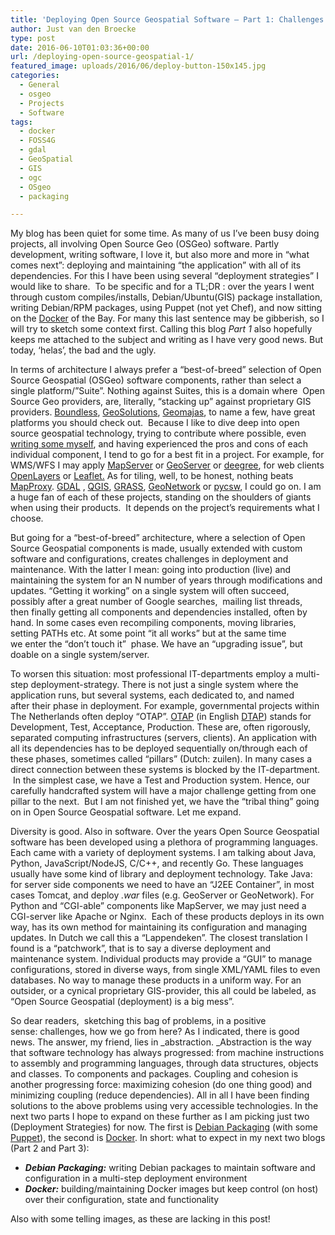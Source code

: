 ```yaml
---
title: 'Deploying Open Source Geospatial Software – Part 1: Challenges'
author: Just van den Broecke
type: post
date: 2016-06-10T01:03:36+00:00
url: /deploying-open-source-geospatial-1/
featured_image: uploads/2016/06/deploy-button-150x145.jpg
categories:
  - General
  - osgeo
  - Projects
  - Software
tags:
  - docker
  - FOSS4G
  - gdal
  - GeoSpatial
  - GIS
  - ogc
  - OSgeo
  - packaging

---
```

My blog has been quiet for some time. As many of us I&#8217;ve been busy doing projects, all involving Open Source Geo (OSGeo) software. Partly development, writing software, I love it, but also more and more in &#8220;what comes next&#8221;: deploying and maintaining &#8220;the application&#8221; with all of its dependencies. For this I have been using several &#8220;deployment strategies&#8221; I would like to share.  To be specific and for a TL;DR : over the years I went through custom compiles/installs, Debian/Ubuntu(GIS) package installation, writing Debian/RPM packages, using Puppet (not yet Chef), and now sitting on the [Docker][1] of the Bay. For many this last sentence may be gibberish, so I will try to sketch some context first. Calling this blog _Part 1_ also hopefully keeps me attached to the subject and writing as I have very good news. But today, &#8216;helas&#8217;, the bad and the ugly.

In terms of architecture I always prefer a &#8220;best-of-breed&#8221; selection of Open Source Geospatial (OSGeo) software components, rather than select a single platform/&#8221;Suite&#8221;. Nothing against Suites, this is a domain where  Open Source Geo providers, are, literally, &#8220;stacking up&#8221; against proprietary GIS providers. [Boundless][2], [GeoSolutions][21], [Geomajas][3], to name a few, have great platforms you should check out.  Because I like to dive deep into open source geospatial technology, trying to contribute where possible, even [writing some myself][4], and having experienced the pros and cons of each individual component, I tend to go for a best fit in a project. For example, for WMS/WFS I may apply [MapServer][5] or [GeoServer][6] or [deegree][7], for web clients [OpenLayers][8] or [Leaflet.][9] As for tiling, well, to be honest, nothing beats [MapProxy][10]. [GDAL][11] , [QGIS][12], [GRASS][13], [GeoNetwork][14] or [pycsw][15], I could go on. I am a huge fan of each of these projects, standing on the shoulders of giants when using their products.  It depends on the project&#8217;s requirements what I choose.

But going for a &#8220;best-of-breed&#8221; architecture, where a selection of Open Source Geospatial components is made, usually extended with custom software and configurations, creates challenges in deployment and maintenance. With the latter I mean: going into production (live) and maintaining the system for an N number of years through modifications and updates. &#8220;Getting it working&#8221; on a single system will often succeed, possibly after a great number of Google searches,  mailing list threads, then finally getting all components and dependencies installed, often by hand. In some cases even recompiling components, moving libraries, setting PATHs etc. At some point &#8220;it all works&#8221; but at the same time we enter the &#8220;don&#8217;t touch it&#8221;  phase. We have an &#8220;upgrading issue&#8221;, but doable on a single system/server.

To worsen this situation: most professional IT-departments employ a multi-step deployment-strategy. There is not just a single system where the application runs, but several systems, each dedicated to, and named after their phase in deployment. For example, governmental projects within The Netherlands often deploy &#8220;OTAP&#8221;. [OTAP][16] (in English [DTAP][17]) stands for Development, Test, Acceptance, Production. These are, often rigorously, separated computing infrastructures (servers, clients). An application with all its dependencies has to be deployed sequentially on/through each of these phases, sometimes called &#8220;pillars&#8221; (Dutch: zuilen). In many cases a direct connection between these systems is blocked by the IT-department.  In the simplest case, we have a Test and Production system. Hence, our carefully handcrafted system will have a major challenge getting from one pillar to the next.  But I am not finished yet, we have the &#8220;tribal thing&#8221; going on in Open Source Geospatial software. Let me expand.

Diversity is good. Also in software. Over the years Open Source Geospatial software has been developed using a plethora of programming languages. Each came with a variety of deployment systems. I am talking about Java, Python, JavaScript/NodeJS, C/C++, and recently Go. These languages usually have some kind of library and deployment technology. Take Java: for server side components we need to have an &#8220;J2EE Container&#8221;, in most cases Tomcat, and deploy _.war_ files (e.g. GeoServer or GeoNetwork). For Python and &#8220;CGI-able&#8221; components like MapServer, we may just need a CGI-server like Apache or Nginx.  Each of these products deploys in its own way, has its own method for maintaining its configuration and managing updates. In Dutch we call this a &#8220;Lappendeken&#8221;. The closest translation I found is a &#8220;patchwork&#8221;, that is to say a diverse deployment and maintenance system. Individual products may provide a &#8220;GUI&#8221; to manage configurations, stored in diverse ways, from single XML/YAML files to even databases. No way to manage these products in a uniform way. For an outsider, or a cynical proprietary GIS-provider, this all could be labeled, as &#8220;Open Source Geospatial (deployment) is a big mess&#8221;.

So dear readers,  sketching this bag of problems, in a positive sense: challenges, how we go from here? As I indicated, there is good news. The answer, my friend, lies in _abstraction. _Abstraction is the way that software technology has always progressed: from machine instructions to assembly and programming languages, through data structures, objects and classes. To components and packages. Coupling and cohesion is another progressing force: maximizing cohesion (do one thing good) and minimizing coupling (reduce dependencies). All in all I have been finding solutions to the above problems using very accessible technologies. In the next two parts I hope to expand on these further as I am picking just two (Deployment Strategies) for now. The first is [Debian Packaging][18] (with some [Puppet][19]), the second is [Docker][20]. In short: what to expect in my next two blogs (Part 2 and Part 3):

  * _**Debian Packaging:**_ writing Debian packages to maintain software and configuration in a multi-step deployment environment
  * _**Docker:**_ building/maintaining Docker images but keep control (on host) over their configuration, state and functionality

Also with some telling images, as these are lacking in this post!

 [1]: http://docker.com
 [2]: http://boundlessgeo.com/
 [3]: http://www.geomajas.org
 [4]: https://github.com/justb4
 [5]: http://mapserver.org/
 [6]: http://geoserver.org
 [7]: http://deegree.org
 [8]: http://openlayers.org
 [9]: http://leaflet.org
 [10]: http://MapProxy.org
 [11]: http://gdal.org
 [12]: http://qgis.org
 [13]: http://grass.org
 [14]: http://geonetwork-opensource.org/
 [15]: http://pycsw.org/
 [16]: https://nl.wikipedia.org/wiki/OTAP
 [17]: https://en.wikipedia.org/wiki/Development,_testing,_acceptance_and_production
 [18]: https://wiki.debian.org/Packaging
 [19]: https://puppet.com/
 [20]: https://www.docker.com/
 [21]: http://www.geo-solutions.it/
